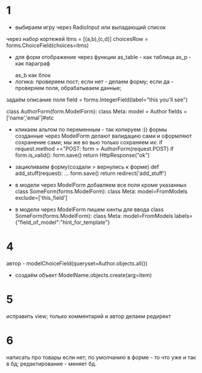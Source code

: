 # 1
* выбираем игру через RadioInput или выпадающий список

через набор кортежей
itms = [(a,b),(c,d)]
choicesRow = forms.ChoiceField(choices=itms)
* для форм отображение через функции as_table - как таблица as_p - как параграф <p></p> as_b как блок <div></div>
* логика: проверяем пост; если нет - делаем форму; если да - проверяем поля, обрабатываем данные;

задаём описание поля 	field = forms.IntegerField(label="this you'll see")

class AuthorForm(form.ModelForm):
	class Meta:
		model = Author
		fields = ['name','emal']#etc
* кликаем альтом по переменным - так копируем :))
формы созданные через ModelForm делают валидацию сами и оформляют сохранение сами; мы же во вью только сохраняем их:
if request.method =="POST:
  form = AuthorForm(request.POST)
  if form.is_valid():
    form.save()
    return HttpResponse("ok") 

* зацикливаем форму(создали > вернулись к форме)  def add_stuff(request): 
  ...
  form.save()
  return redirect('add_stuff')
* в модели через ModelForm добавляем все поля кроме указанных   class SomeForm(forms.ModelForm):
  class Meta:
    model=FromModels
    exclude=['this_field']
* в модели через ModelForm пишем хинты для ввода  class SomeForm(forms.ModelForm):
  class Meta:
    model=FromModels
    labels={"field_of_model":"hint_for_template"}
# 4

автор - modelChoiceField(queryset=Author.objects.all())

* создаём объект  ModelName.objects.create(arg=item)

# 5
исправить view; только комментарий и автор
делаем редирект

# 6
написать про товары если нет;
по умолчанию в форме - то что уже и так в бд; редактирование - меняет бд.


